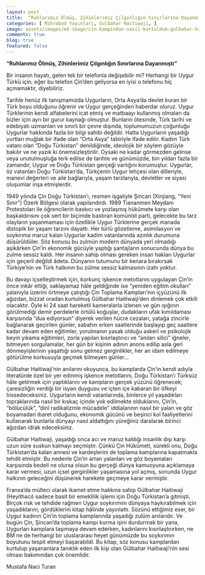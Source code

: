 ```yaml
---
layout: post
title:  “Ruhlarımız Ölmüş, Zihinlerimiz Çılgınlığın Sınırlarına Dayanmıştı”
categories: [ Mihrabad Yayınları, Gulbahar Haitiwaji, ]
image: assets/images/md-image/cin-kampindan-nasil-kurtuldum-gulbahar-haitiwaji-rozenn-morgat.jpg 
comments: true
blog: true
featured: false
---
```


**“Ruhlarımız Ölmüş, Zihinlerimiz Çılgınlığın Sınırlarına Dayanmıştı”**

Bir insanın hayatı, gelen tek bir telefonla değişebilir mi? Herhangi bir Uygur Türkü için, eğer bu telefon Çin’den geliyorsa en iyisi o telefonu hiç açmamaktır, diyebiliriz.

Tarihle henüz ilk tanışmamızda Uygurların, Orta Asya’da devlet kuran bir Türk boyu olduğunu öğrenir ve Uygur gerçeğinden haberdar oluruz. Uygur Türklerinin kendi alfabelerini icat etmiş ve matbaayı kullanmış olmaları da bizler için ayrı bir gurur kaynağı olmuştur. Bunların ötesinde, Türk tarihi ve edebiyatı uzmanları ve sınırlı bir çevre dışında, toplumumuzun çoğunluğu Uygurlar hakkında fazla bir bilgi sahibi değildir. Hatta Uygurların yaşadığı yurtları muğlak bir ifade olan “Orta Asya” tabiriyle ifade edilir. Kadim Türk vatanı olan “Doğu Türkistan” denildiğinde, ideolojik bir söylem gözüyle bakılır ve ne yazık ki önemsizleştirilir. Oysaki ne kadar görmezden gelinse veya unutulmuşluğa terk edilse de tarihte ve günümüzde, bin yıldan fazla bir zamandır, Uygur ve Doğu Türkistan gerçeği varlığını korumuştur. Uygurlar, öz vatanları Doğu Türkistan’da, Türkçenin Uygur lehçesi olan dilleriyle, manevi değerleri ve aile bağlarıyla, yaşam tarzlarıyla, devletler ve siyasi oluşumlar inşa etmişlerdir.

1949 yılında Çin Doğu Türkistan’ı, resmen işgaliyle Şincan (Xinjiang, “Yeni Sınır”) Özerk Bölgesi olarak yapılandırdı. 1989 Tiananmen Meydanı Protestoları ile öğrencilerin baskıcı ve yozlaşmış hükûmete karşı olan başkaldırısını çok sert bir biçimde bastıran komünist parti, gelecekte bu tarz olayların yaşanmaması için özellikle Uygur Türklerine gerçek manada distopik bir yaşam tarzını dayattı. Her türlü gözetleme, asimilasyon ve soykırıma maruz kalan Uygurlar kadim vatanlarında azınlık durumuna düşürüldüler. Söz konusu bu zulmün modern dünyada yeri olmadığı aşikârken Çin’in ekonomik gücüyle yaptığı şantajların sonucunda dünya bu zulme sessiz kaldı. Her insanın sahip olması gereken insan hakları Uygurlar için geçerli değildi âdeta. Dünyanın tutumunu bir kenara bırakırsak Türkiye’nin ve Türk halkının bu zülme sessiz kalmasının izahı yoktur.

Bu davayı içselleştirmek için, korkunç işkence metotlarını uygulayan Çin’in önce inkâr ettiği, saklayamaz hâle geldiğinde ise “yeniden eğitim okulları” yalanıyla üzerini örtmeye çalıştığı Çin Toplama Kampları’nın içyüzünü ilk ağızdan, bizzat oradan kurtulmuş Gülbahar Haitiwaiji’den dinlemek çok etkili olacaktır. Öyle ki 24 saat hareketli kameralarla izlenen ve gün ışığının görülmediği demir perdelerle örtülü koğuşlar, dudakların ufak kımıldaması karşısında “dua ediyorsun” diyerek verilen hücre cezaları, yatağa zincirle bağlanarak geçirilen günler, sabahın erken saatlerinde başlayıp geç saatlere kadar devam eden eğitimler, yorulmanın yasak olduğu askerî ve psikolojik beyin yıkama eğitimleri, zorla yapılan kısırlaştırıcı ve “anıları silici” iğneler, bitmeyen sorgulamalar, her gün bir kişinin adının anons edilip asla geri dönmeyişlerinin yaşattığı sonu gelmez gerginlikler, her an idam edilmeye götürülme korkusuyla geçmek bilmeyen günler…

Gülbahar Haitiwaji’nin anılarını okuyunca, bu kamplarda Çin’in kendi adıyla literatürde özel bir yer edinmiş işkence metotlarını, Doğu Türkistan’ı Türksüz hâle getirmek için yaptıklarını ve kampların gerçek yüzünü öğrenecek; çaresizliğin verdiği bir isyan duygusu ve içten içe kabaran bir öfkeyi hissedeceksiniz. Uygurların kendi vatanlarında, binlerce yıl yaşadıkları topraklarında nasıl bir kıskaç içinde yok edilmekte olduklarını, Çin’in, “bölücülük”, “dinî radikalizmle mücadele” iddialarının nasıl bir yalan ve göz boyamadan ibaret olduğunu, ekonomik gücünü ve beşinci kol faaliyetlerini kullanarak bunlarla dünyayı nasıl aldattığını yüreğiniz daralarak birinci ağızdan idrak edeceksiniz.

Gülbahar Haitiwaji, yaşadığı onca acı ve maruz kaldığı insanlık dışı karşı uzun süre suskun kalmayı seçmiştir. Çünkü Çin Hükûmeti, sürekli onu, Doğu Türkistan’da kalan annesi ve kardeşlerini de toplama kamplarına kapatmakla tehdit etmiştir. Bu nedenle Çin’in artan yalanları ve göz boyamaları karşısında bedeli ne olursa olsun bu gerçeği dünya kamuoyuna açıklamaya karar vermesi, uzun içsel gerginlikler yaşamasına yol açmış, sonunda Uygur halkının geleceğini düşünerek harekete geçmeye karar vermiştir.

Fransa’da mülteci olarak ikamet etme hakkına sahip Gülbahar Haitiwaji (Heyithacı) sadece basit bir emeklilik işlemi için Doğu Türkistan’a gitmişti. Birçok risk ve tehdide rağmen Uygur soykırımını dünyaya haykırabilmek için yaşadıklarını, gördüklerini kitap hâlinde yayınlattı. Sözünü ettiğimiz eser, bir Uygur kadının Çin’in toplama kamplarında yaşadığı zulüm anılarıdır. Ve bugün Çin, Şincan’da toplama kampı kurma işini durdurmak bir yana, Uygurları kamplara taşımaya devam ederken, kadınlarını kısırlaştırırken, ne BM ne de herhangi bir uluslararası heyet günümüzde bu soykırımın boyutunu tespit etmeyi başarabildi. Bu kitap, söz konusu kamplardan kurtulup yaşananlara tanıklık eden ilk kişi olan Gülbahar Haitiwaji’nin sesi olması bakımından çok önemlidir.

Mustafa Naci Turan
